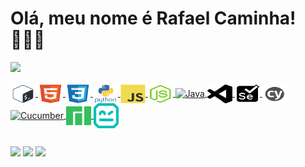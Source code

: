 
# Olá, meu nome é Rafael Caminha! 👨🏻‍🦱

 <div>
  <a href="https://github.com/RafaelCaminha/">
 <img height="180em" src="https://github-readme-stats.vercel.app/api/top-langs/?username=RafaelCaminha&layout=compact&langs_count=7&theme=dark"/>
</div>
  <div style="display: inline_block"><br>
  <img align="center" alt="Bash" height="30" width="40" src="https://github.com/devicons/devicon/raw/master/icons/bash/bash-plain.svg">
  <img align="center" alt="HTML" height="30" width="40" src="https://raw.githubusercontent.com/devicons/devicon/master/icons/html5/html5-original.svg">
  <img align="center" alt="CSS" height="30" width="40" src="https://raw.githubusercontent.com/devicons/devicon/master/icons/css3/css3-original.svg">
  <img align="center" alt="python" height="30" width="40" src="https://raw.githubusercontent.com/devicons/devicon/master/icons/python/python-original-wordmark.svg">
  <img align="center" alt="JS" height="30" width="40" src="https://raw.githubusercontent.com/devicons/devicon/master/icons/javascript/javascript-original.svg">
  <img align="center" alt="NodeJS" height="30" width="40" src="https://raw.githubusercontent.com/devicons/devicon/master/icons/nodejs/nodejs-plain.svg">
  <img align="center" alt="Java" height="30" width="40" src="https://cdn.jsdelivr.net/gh/devicons/devicon/icons/java/java-original.svg">
  <img align="center" alt="VSC" height="30" width="40" src="https://raw.githubusercontent.com/devicons/devicon/master/icons/vscode/vscode-plain.svg">
  <img align="center" alt="Selenium" height="30" width="40" src="https://raw.githubusercontent.com/RafaelCaminha/RafaelCaminha/75aca485d48bdbff722cf6430e1e38fe44a0f75a/Icons/selenium.svg">
  <img align="center" alt="Cypress" height="30" width="40" src="https://raw.githubusercontent.com/RafaelCaminha/RafaelCaminha/d8303ee5928367520ea046a79024667d6cb35e6b/Icons/cypress.svg">
  <img align="center" alt="Cucumber" height="30" width="40" src="https://cdn.jsdelivr.net/gh/devicons/devicon/icons/cucumber/cucumber-plain.svg">
  <img align="center" alt="Manjaro" height="30" width="40" src="https://raw.githubusercontent.com/RafaelCaminha/RafaelCaminha/main/Icons/manjaro.svg">
  <img align="center" alt="RobotF" height="20%" width="40" src="https://raw.githubusercontent.com/RafaelCaminha/RafaelCaminha/main/Icons/robotframework.svg">
</div>

   ##
 
<div> 
  <a href = "mailto:rafaelcaminhasilva@gmail.com"><img src="https://img.shields.io/badge/Gmail-D14836?style=for-the-badge&logo=gmail&logoColor=white" target="_blank"></a>
  <a href="https://www.linkedin.com/in/rafaelcaminha/" target="_blank"><img src="https://img.shields.io/badge/-LinkedIn-%230077B5?style=for-the-badge&logo=linkedin&logoColor=white" target="_blank"></a> 
   <a href="https://t.me/RafaelCaminha" target="_blank"><img src="https://img.shields.io/badge/Telegram-2CA5E0?style=for-the-badge&logo=telegram&logoColor=white" target="_blank"></a> 
 
</div> 
